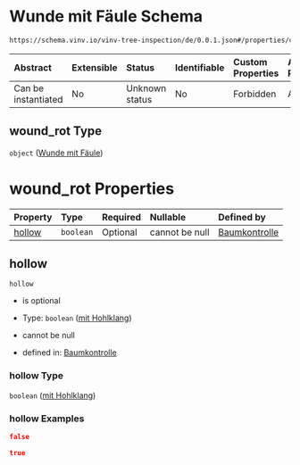 # Wunde mit Fäule Schema

```txt
https://schema.vinv.io/vinv-tree-inspection/de/0.0.1.json#/properties/crown/properties/wound_rot
```



| Abstract            | Extensible | Status         | Identifiable | Custom Properties | Additional Properties | Access Restrictions | Defined In                                                                                                                 |
| :------------------ | :--------- | :------------- | :----------- | :---------------- | :-------------------- | :------------------ | :------------------------------------------------------------------------------------------------------------------------- |
| Can be instantiated | No         | Unknown status | No           | Forbidden         | Allowed               | none                | [dereferenced.doc.json\*](../../../../../../vinv-schemas/vinv-tree/out/0.0.1/dereferenced.doc.json "open original schema") |

## wound\_rot Type

`object` ([Wunde mit Fäule](dereferenced-properties-stamm-properties-wunde-mit-fäule.md))

# wound\_rot Properties

| Property          | Type      | Required | Nullable       | Defined by                                                                                                                                                                                                                 |
| :---------------- | :-------- | :------- | :------------- | :------------------------------------------------------------------------------------------------------------------------------------------------------------------------------------------------------------------------- |
| [hollow](#hollow) | `boolean` | Optional | cannot be null | [Baumkontrolle](dereferenced-properties-stamm-properties-wunde-mit-fäule-properties-mit-hohlklang.md "https://schema.vinv.io/vinv-tree-inspection/de/0.0.1.json#/properties/crown/properties/wound_rot/properties/hollow") |

## hollow



`hollow`

*   is optional

*   Type: `boolean` ([mit Hohlklang](dereferenced-properties-stamm-properties-wunde-mit-fäule-properties-mit-hohlklang.md))

*   cannot be null

*   defined in: [Baumkontrolle](dereferenced-properties-stamm-properties-wunde-mit-fäule-properties-mit-hohlklang.md "https://schema.vinv.io/vinv-tree-inspection/de/0.0.1.json#/properties/crown/properties/wound_rot/properties/hollow")

### hollow Type

`boolean` ([mit Hohlklang](dereferenced-properties-stamm-properties-wunde-mit-fäule-properties-mit-hohlklang.md))

### hollow Examples

```json
false
```

```json
true
```
